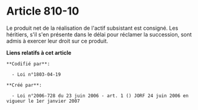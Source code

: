 # Article 810-10

Le produit net de la réalisation de l'actif subsistant est consigné. Les héritiers, s'il s'en présente dans le délai pour
réclamer la succession, sont admis à exercer leur droit sur ce produit.

**Liens relatifs à cet article**

	**Codifié par**:

	  - Loi n°1803-04-19

	**Créé par**:

	  - Loi n°2006-728 du 23 juin 2006 - art. 1 () JORF 24 juin 2006 en vigueur le 1er janvier 2007
